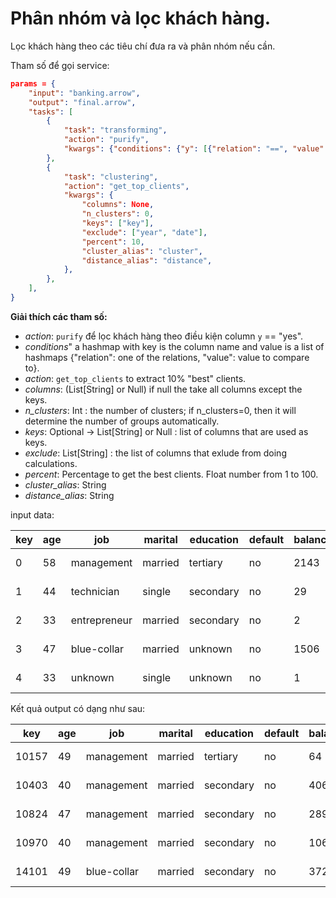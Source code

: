 # Phân nhóm và lọc khách hàng.


Lọc khách hàng theo các tiêu chí đưa ra và phân nhóm nếu cần.

Tham số để gọi service:

```json
params = {
    "input": "banking.arrow",
    "output": "final.arrow",
    "tasks": [
        {
            "task": "transforming",
            "action": "purify",
            "kwargs": {"conditions": {"y": [{"relation": "==", "value": "yes"}]}},
        },
        {
            "task": "clustering",
            "action": "get_top_clients",
            "kwargs": {
                "columns": None,
                "n_clusters": 0,
                "keys": ["key"],
                "exclude": ["year", "date"],
                "percent": 10,
				"cluster_alias": "cluster",
    			"distance_alias": "distance",
            },
        },
    ],
}
```

**Giải thích các tham số:**

- *action*: `purify` để lọc khách hàng theo điều kiện column `y` == "yes".
- *conditions*" a hashmap with key is the column name and value is a list of hashmaps {"relation": one of the relations, "value": value to compare to}. 
- *action*: `get_top_clients` to extract 10% "best" clients.
- *columns*: (List[String] or Null) if null the take all columns except the keys.
- *n_clusters*: Int : the number of clusters; if n_clusters=0, then it will determine the number of groups automatically.
- *keys*: Optional -> List[String] or Null : list of columns that are used as keys.
- *exclude*: List[String] : the list of columns that exlude from doing calculations.
- *percent*: Percentage to get the best clients. Float number from 1 to 100.
- *cluster_alias*: String
- *distance_alias*: String

input data:

| key | age | job          | marital | education | default | balance | housing | loan | contact  | day | month | duration | campaign | pdays | previous | poutcome | y  | year | date       |
|-----|-----|-------------|---------|-----------|---------|---------|---------|------|----------|-----|-------|----------|----------|-------|----------|----------|----|------|------------|
| 0   | 58  | management  | married | tertiary  | no      | 2143    | yes     | no   | unknown  | 5   | may   | 261      | 1        | -1    | 0        | unknown  | no | 2010 | 2010-05-05 |
| 1   | 44  | technician  | single  | secondary | no      | 29      | yes     | no   | unknown  | 5   | may   | 151      | 1        | -1    | 0        | unknown  | no | 2010 | 2010-05-05 |
| 2   | 33  | entrepreneur| married | secondary | no      | 2       | yes     | yes  | unknown  | 5   | may   | 76       | 1        | -1    | 0        | unknown  | no | 2010 | 2010-05-05 |
| 3   | 47  | blue-collar | married | unknown   | no      | 1506    | yes     | no   | unknown  | 5   | may   | 92       | 1        | -1    | 0        | unknown  | no | 2010 | 2010-05-05 |
| 4   | 33  | unknown     | single  | unknown   | no      | 1       | no      | no   | unknown  | 5   | may   | 198      | 1        | -1    | 0        | unknown  | no | 2010 | 2010-05-05 |


Kết quả output có dạng như sau:


| key   | age | job          | marital | education | default | balance | housing | loan | contact  | ... | duration | campaign | pdays | previous | poutcome | y   | year | date       | cluster | distance  |
|-------|-----|-------------|---------|-----------|---------|---------|---------|------|----------|-----|----------|----------|-------|----------|----------|-----|------|------------|---------|-----------|
| 10157 | 49  | management  | married | tertiary  | no      | 64      | no      | no   | unknown  | ... | 586      | 1        | -1    | 0        | unknown  | yes | 2010 | 2010-06-11 | 4       | 3.987217  |
| 10403 | 40  | management  | married | secondary | no      | 406     | yes     | no   | unknown  | ... | 577      | 2        | -1    | 0        | unknown  | yes | 2010 | 2010-06-12 | 4       | 4.001134  |
| 10824 | 47  | management  | married | secondary | no      | 2892    | no      | no   | unknown  | ... | 556      | 1        | -1    | 0        | unknown  | yes | 2010 | 2010-06-17 | 4       | 3.976455  |
| 10970 | 40  | management  | married | secondary | no      | 106     | no      | no   | unknown  | ... | 676      | 2        | -1    | 0        | unknown  | yes | 2010 | 2010-06-17 | 4       | 3.884023  |
| 14101 | 49  | blue-collar | married | secondary | no      | 3728    | yes     | no   | cellular | ... | 1060     | 2        | -1    | 0        | unknown  | yes | 2010 | 2010-07-11 | 0       | 3.980042  |









